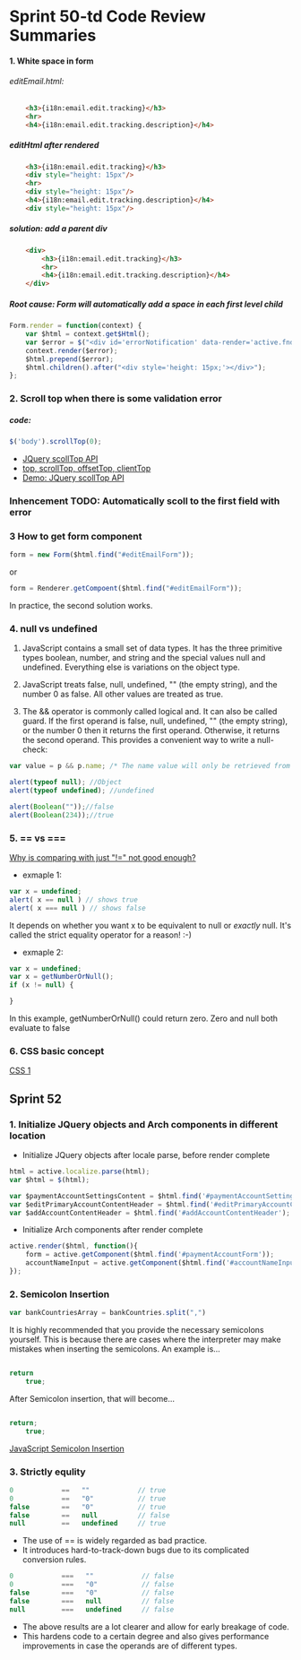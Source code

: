 # Sprint 50-td Code Review Summaries

#### 1. White space in form

###### editEmail.html:
	
```html
	<h3>{i18n:email.edit.tracking}</h3>
    <hr>
    <h4>{i18n:email.edit.tracking.description}</h4>
```    	

##### editHtml after rendered

```html
	<h3>{i18n:email.edit.tracking}</h3>
	<div style="height: 15px"/>
    <hr>
    <div style="height: 15px"/>
    <h4>{i18n:email.edit.tracking.description}</h4>
    <div style="height: 15px"/>
```

##### solution: add a parent div

```html
    <div>
		<h3>{i18n:email.edit.tracking}</h3>
	    <hr>
	    <h4>{i18n:email.edit.tracking.description}</h4>
    </div>
```

##### Root cause: Form will automatically add a space in each first level child
```javascript
Form.render = function(context) {
    var $html = context.get$Html();
    var $error = $("<div id='errorNotification' data-render='active.fnd.aui.components.ErrorNotification' style='display: none;'></div>");
    context.render($error);
    $html.prepend($error);
    $html.children().after("<div style='height: 15px;'></div>");
};
```


### 2. Scroll top when there is some validation error

##### code:

```javascript
$('body').scrollTop(0);
```
* [JQuery scollTop API](http://api.jquery.com/scrollTop/)
* [top, scrollTop, offsetTop, clientTop](http://www.jb51.net/article/502.htm)
* [Demo: JQuery scollTop API](http://jsfiddle.net/ianjiang/WzHPR/1/)

### Inhencement TODO: Automatically scoll to the first field with error

### 3 How to get form component
```javascript
form = new Form($html.find("#editEmailForm"));
```
or

```javascript
form = Renderer.getCompoent($html.find("#editEmailForm"));
```

In practice, the second solution works.

### 4. null vs undefined
1. JavaScript contains a small set of data types. It has the three primitive types boolean, number, and string and the special values null and undefined. Everything else is variations on the object type.

2.  JavaScript treats false, null, undefined, "" (the empty string), and the number 0 as false. All other values are treated as true.

3. The && operator is commonly called logical and. It can also be called guard. If the first operand is false, null, undefined, "" (the empty string), or the number 0 then it returns the first operand. Otherwise, it returns the second operand. This provides a convenient way to write a null-check:

```javascript
var value = p && p.name; /* The name value will only be retrieved from p if p has a value, avoiding an error. */
```

```javascript
alert(typeof null)​; //Object
alert(typeof undefined)​;​ //undefined
```

```javascript
alert(Boolean(""));//false
alert(Boolean(234));//true
```

### 5. == vs ===
[Why is comparing with just "!=" not good enough?](http://bytes.com/topic/javascript/answers/600166-why-comparing-just-not-good-enough)

* exmaple 1:

```javascript
var x = undefined;
alert( x == null ) // shows true
alert( x === null ) // shows false
```
It depends on whether you want x to be equivalent to null or *exactly*
null. It's called the strict equality operator for a reason! :-)

* exmaple 2:

```javascript
var x = undefined;
var x = getNumberOrNull();
if (x != null) {

}
```
In this example, getNumberOrNull() could return zero. Zero and null
both evaluate to false

### 6. CSS basic concept
[CSS 1](http://fridayu.sinaapp.com/)

## Sprint 52

### 1. Initialize JQuery objects and Arch components in different location

* Initialize JQuery objects after locale parse, before render complete

```javascript
html = active.localize.parse(html);
var $html = $(html);

var $paymentAccountSettingsContent = $html.find('#paymentAccountSettingsContent'); 
var $editPrimaryAccountContentHeader = $html.find('#editPrimaryAccountContentHeader');
var $addAccountContentHeader = $html.find('#addAccountContentHeader');
```
* Initialize Arch components after render complete

```javascript
active.render($html, function(){
	form = active.getComponent($html.find('#paymentAccountForm'));
	accountNameInput = active.getComponent($html.find('#accountNameInput'));
});
```
### 2. Semicolon Insertion

```javascript
var bankCountriesArray = bankCountries.split(",")
```
It is highly recommended that you provide the necessary semicolons yourself. 
This is because there are cases where the interpreter may make mistakes when inserting the semicolons. An example is...
```javascript

return
	true;
```	
After Semicolon insertion, that will become...
```javascript

return;
	true;
```	
[JavaScript Semicolon Insertion](http://www.openjs.com/articles/semicolon_insertion.php)

### 3. Strictly equlity
```javascript
0            ==   ""            // true
0            ==   "0"           // true
false        ==   "0"           // true
false        ==   null          // false
null         ==   undefined     // true
```
* The use of == is widely regarded as bad practice. 
* It introduces hard-to-track-down bugs due to its complicated conversion rules.
 

```javascript
0            ===   ""            // false
0            ===   "0"           // false
false        ===   "0"           // false
false        ===   null          // false
null         ===   undefined     // false
```
* The above results are a lot clearer and allow for early breakage of code. 
* This hardens code to a certain degree and also gives performance improvements in case the operands are of different types.
